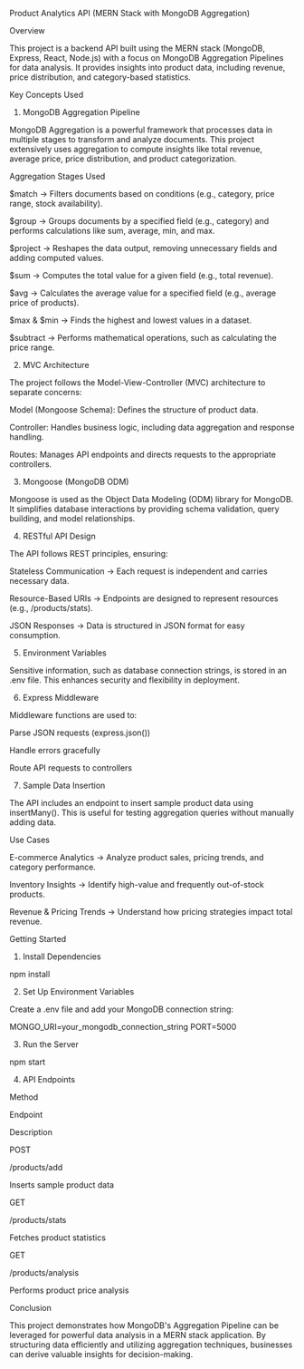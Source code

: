 Product Analytics API (MERN Stack with MongoDB Aggregation)

Overview

This project is a backend API built using the MERN stack (MongoDB, Express, React, Node.js) with a focus on MongoDB Aggregation Pipelines for data analysis. It provides insights into product data, including revenue, price distribution, and category-based statistics.

Key Concepts Used

1. MongoDB Aggregation Pipeline

MongoDB Aggregation is a powerful framework that processes data in multiple stages to transform and analyze documents. This project extensively uses aggregation to compute insights like total revenue, average price, price distribution, and product categorization.

Aggregation Stages Used

$match → Filters documents based on conditions (e.g., category, price range, stock availability).

$group → Groups documents by a specified field (e.g., category) and performs calculations like sum, average, min, and max.

$project → Reshapes the data output, removing unnecessary fields and adding computed values.

$sum → Computes the total value for a given field (e.g., total revenue).

$avg → Calculates the average value for a specified field (e.g., average price of products).

$max & $min → Finds the highest and lowest values in a dataset.

$subtract → Performs mathematical operations, such as calculating the price range.

2. MVC Architecture

The project follows the Model-View-Controller (MVC) architecture to separate concerns:

Model (Mongoose Schema): Defines the structure of product data.

Controller: Handles business logic, including data aggregation and response handling.

Routes: Manages API endpoints and directs requests to the appropriate controllers.

3. Mongoose (MongoDB ODM)

Mongoose is used as the Object Data Modeling (ODM) library for MongoDB. It simplifies database interactions by providing schema validation, query building, and model relationships.

4. RESTful API Design

The API follows REST principles, ensuring:

Stateless Communication → Each request is independent and carries necessary data.

Resource-Based URIs → Endpoints are designed to represent resources (e.g., /products/stats).

JSON Responses → Data is structured in JSON format for easy consumption.

5. Environment Variables

Sensitive information, such as database connection strings, is stored in an .env file. This enhances security and flexibility in deployment.

6. Express Middleware

Middleware functions are used to:

Parse JSON requests (express.json())

Handle errors gracefully

Route API requests to controllers

7. Sample Data Insertion

The API includes an endpoint to insert sample product data using insertMany(). This is useful for testing aggregation queries without manually adding data.

Use Cases

E-commerce Analytics → Analyze product sales, pricing trends, and category performance.

Inventory Insights → Identify high-value and frequently out-of-stock products.

Revenue & Pricing Trends → Understand how pricing strategies impact total revenue.

Getting Started

1. Install Dependencies

npm install

2. Set Up Environment Variables

Create a .env file and add your MongoDB connection string:

MONGO_URI=your_mongodb_connection_string
PORT=5000

3. Run the Server

npm start

4. API Endpoints

Method

Endpoint

Description

POST

/products/add

Inserts sample product data

GET

/products/stats

Fetches product statistics

GET

/products/analysis

Performs product price analysis

Conclusion

This project demonstrates how MongoDB's Aggregation Pipeline can be leveraged for powerful data analysis in a MERN stack application. By structuring data efficiently and utilizing aggregation techniques, businesses can derive valuable insights for decision-making.
